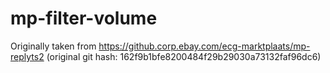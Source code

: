 # mp-filter-volume

Originally taken from https://github.corp.ebay.com/ecg-marktplaats/mp-replyts2
(original git hash: 162f9b1bfe8200484f29b29030a73132faf96dc6)